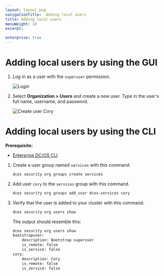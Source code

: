 ```yaml
---
layout: layout.pug
navigationTitle:  Adding local users
title: Adding local users
menuWeight: 10
excerpt:

enterprise: true
---
```




# Adding local users by using the GUI

1. Log in as a user with the `superuser` permission.
   
   ![Login](/1.10/img/gui-installer-login-ee.gif)

1. Select **Organization > Users** and create a new user. Type in the user's full name, username, and password. 
        
   ![Create user Cory](/1.10/img/service-group3.png)
   
   
# Adding local users by using the CLI

**Prerequisite:**
- [Enterprise DC/OS CLI](/1.10/cli/enterprise-cli/)


1.  Create a user group named `services` with this command.

    ```bash
    dcos security org groups create services
    ```
    
1.  Add user `cory` to the `services` group with this command. 

    ```bash
    dcos security org groups add_user dcos-services cory
    ```
    
1.  Verify that the user is added to your cluster with this command.

    ```bash
    dcos security org users show
    ```
    
    The output should resemble this:
    
    ```bash
    dcos security org users show
    bootstrapuser:
        description: Bootstrap superuser
        is_remote: false
        is_service: false
    cory:
        description: Cory
        is_remote: false
        is_service: false
    ```

